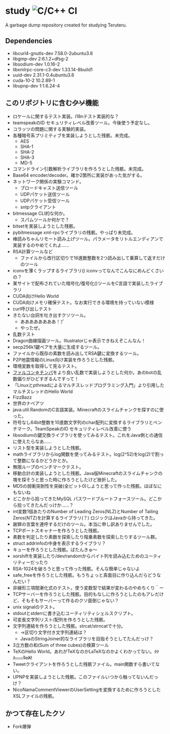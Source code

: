 # study ![C/C++ CI](https://github.com/teruteru128/study/workflows/C/C++%20CI/badge.svg)

A garbage dump repository created for studying Teruteru.

## Dependencies

- libcurl4-gnutls-dev 7.58.0-2ubuntu3.8
- libgmp-dev 2:6.1.2+dfsg-2
- libsodium-dev 1.0.16-2 
- libxmlrpc-core-c3-dev 1.33.14-8build1
- uuid-dev 2.31.1-0.4ubuntu3.6
- cuda-10-2 10.2.89-1
- libupnp-dev 1:1.6.24-4

## このリポジトリに含む~~クソ~~機能

- ロケールに関するテスト実装。i18nテスト実装的な？
- teamspeakのID セキュリティレベル改善ツール。今後使う予定なし。
- コラッツの問題に関する実験的実装。
- 各種暗号系プリミティブを実装しようとした残骸。未完成。
    - AES
    - SHA-1
    - SHA-2
    - SHA-3
    - MD-5
- コマンドライン引数解析ライブラリを作ろうとした残骸。未完成。
- Base64 encoder/decoder。確か2箇所に実装があった気がする。
- ネットワーク関係の実験コマンド。
    - ブロードキャスト送信ツール
    - UDPパケット送信ツール
    - UDPパケット受信ツール
    - sntpクライアント
- bitmessage CLI的な何か。
    - スパムツールか何かで？
- bitsetを実装しようとした残骸。
- pybitmessage xml-rpcライブラリの残骸。やっぱり未完成。
- 棒読みちゃんリモート読み上げツール。パラメータをリトルエンディアンで実装するのやめてくれよ……
- RSA計算ツールなど
    - ファイルから改行区切りで16進数整数を2つ読み出して乗算して返すだけのツール
- iconvを薄くラップするライブラリ() iconvってなんでこんなにめんどくさいの？
- 某サイトで配布されていた暗号化/復号化()ツールをC言語で実装したライブラリ
- CUDA向けHello World
- CUDA向けメモリ確保テスト。なお実行できる環境を持っていない模様
- curl呼び出しテスト
- きたない台詞を吐き出すクソツール。
    - ああああああああ！ﾌﾞ
    - やったぜ。
- 乱数テスト
- Dragon曲線描画ツール。Illustratorじゃ表示できねえぞこんなん！
- secp256k1鍵ペアを大量に生成するツール。
- ファイルから既存の素数を読み出してRSA鍵に変換するツール。
- P2P地震情報のLinux向け実装を作ろうとした残骸。
- 環境変数を取得して見るテスト。
- [ファルコン☆チンパ](https://twitter.com/Fal_conpunch)をより良い乱数で実装しようとした何か。あのbotの乱数偏りがひどすぎるんですって！
- 「Linuxとpthreadによるマルチスレッドプログラミング入門」より引用したマルチスレッドのHello World
- FizzBazz
- 世界のナベアツ
- java.util.RandomのC言語実装。Minecraftのスライムチャンクを探すのに使った。
- 符号なし64bit整数を10進数文字列のchar配列に変換するライブラリとベンチマーク。TeamSpeakのID セキュリティレベル改善に使う
- libsodiumの鍵交換ライブラリを使ってみるテスト。これをJava側との通信に使えたらなあ……
- リスト型を実装しようとした残骸。
- mathライブラリからlog関数を使ってみるテスト。log(2^52)をlog(2)で割って整数になるかどうかとか。
- 無限ループのベンチマークテスト。
- 移動合計の実装しようとした残骸。Java版Minecraftのスライムチャンクの塊を探そうと思った時に作ろうとしたけど挫折した。
- MD5の弱衝突耐性を突破(全ビット0)しようと思って作った残骸。ほぼなにもないね
- どこかから拾ってきたMySQL パスワードブルートフォースツール。どこから拾ってきたんだっけか……？
- int変数1個あたりのNumber of Leading Zeros(NLZ)とNumber of Tailing Zeros(NTZ)を計算するライブラリ(？) ロジックはJavaから持ってきた。
- 謝罪の言葉を連呼するだけのツール。本当に申し訳ありませんでした。
- TCPポートスキャナーを作ろうとした残骸。
- 素数を判定したり素数を探索したり階乗素数を探索したりするツール群。
- struct addrinfoの中身を表示するライブラリ？
- キューを作ろうとした残骸。ばたんきゅ～
- xorshiftを実装したり/dev/randomからバイト列を読み込むためのユーティリティーだったり
- RSA-1024を破ろうと思って作った残骸。そんな簡単じゃないよ
- safe_freeを作ろうとした残骸。もうちょっと真面目に作り込んだらどうなんだい？
- 非線形三項間漸化式のテスト。使う変数型で結果が変わるのやめちくり＾ー
- TCPサーバーを作ろうとした残骸。目的もなしに作ろうとしたのもアレだけど、そもそもサーバーって作るのクソ面倒じゃない？
- unix signalのテスト。
- stdoutとstderrに書き込むユーティリティシェルスクリプト。
- 可変長文字列リスト/配列を作ろうとした残骸。
- 文字列連結を作ろうとした残骸。strcat/strncatで十分。
    - →区切り文字付き文字列連結は？
    - JavaのStringJoiner的なライブラリを目指そうとしてたんだっけ？
- 3立方数の和(Sum of three cubes)の検算ツール
- TeXのHello World。あれがTeXなのかLaTeXなのかよくわかってない。~~ﾌﾌﾌ……TeX!~~
- Tweetクライアントを作ろうとした残骸ファイル。main関数すら書いてない。
- UPNPを実装しようとした残骸。このファイルいつから触ってないんだっけ？
- NicoNamaCommentViewerのUserSettingを変換するために作ろうとしたXSLファイルの残骸。

## かつて存在したクソ

- Fork爆弾
